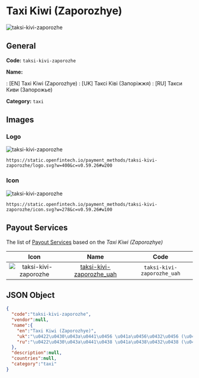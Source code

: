 
# Taxi Kiwi (Zaporozhye) 
![taksi-kivi-zaporozhe](https://static.openfintech.io/payment_methods/taksi-kivi-zaporozhe/logo.svg?w=400&c=v0.59.26#w200)  

## General 
**Code:** `taksi-kivi-zaporozhe` 
 
**Name:** 
 
:	[EN] Taxi Kiwi (Zaporozhye) 
:	[UK] Таксі Ківі (Запоріжжя) 
:	[RU] Такси Киви (Запорожье) 
 
**Category:** `taxi` 
 

## Images 

### Logo 
![taksi-kivi-zaporozhe](https://static.openfintech.io/payment_methods/taksi-kivi-zaporozhe/logo.svg?w=400&c=v0.59.26#w200)  

```
https://static.openfintech.io/payment_methods/taksi-kivi-zaporozhe/logo.svg?w=400&c=v0.59.26#w200
```  

### Icon 
![taksi-kivi-zaporozhe](https://static.openfintech.io/payment_methods/taksi-kivi-zaporozhe/icon.svg?w=278&c=v0.59.26#w100)  

```
https://static.openfintech.io/payment_methods/taksi-kivi-zaporozhe/icon.svg?w=278&c=v0.59.26#w100
```  

## Payout Services 
 
The list of [Payout Services](/payout-services/) based on the _Taxi Kiwi (Zaporozhye)_ 

|Icon|Name|Code| 
|:---:|:---:|:---:| 
|![taksi-kivi-zaporozhe](https://static.openfintech.io/payout_methods/taksi-kivi-zaporozhe/icon.png?w=278&c=v0.59.26#w40) |[taksi-kivi-zaporozhe_uah](/payout-services/taksi-kivi-zaporozhe_uah/)|`taksi-kivi-zaporozhe_uah`| 
 

## JSON Object 

```json
{
  "code":"taksi-kivi-zaporozhe",
  "vendor":null,
  "name":{
    "en":"Taxi Kiwi (Zaporozhye)",
    "uk":"\u0422\u0430\u043a\u0441\u0456 \u041a\u0456\u0432\u0456 (\u0417\u0430\u043f\u043e\u0440\u0456\u0436\u0436\u044f)",
    "ru":"\u0422\u0430\u043a\u0441\u0438 \u041a\u0438\u0432\u0438 (\u0417\u0430\u043f\u043e\u0440\u043e\u0436\u044c\u0435)"
  },
  "description":null,
  "countries":null,
  "category":"taxi"
}
```  
